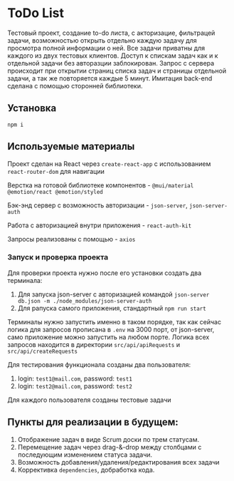 # ToDo List

Тестовый проект, создание to-do листа, с акторизацие, фильтрацей задачи, возможностью открыть отдельно каждую задачу для просмотра полной информации о ней. Все задачи приватны для каждого из двух тестовых клиентов. Доступ к спискам задач как и к отдельной задачи без авторазции заблокирован. Запрос с сервера происходит при открытии страниц списка задач и страницы отдельной задачи, а так же повторяется каждые 5 минут. Имитация back-end сделана с помощью сторонней библиотеки.

## Установка

`npm i`

## Используемые материалы

Проект сделан на React через `create-react-app` c использованием `react-router-dom` для навигации

Верстка на готовой библиотеке компонентов - `@mui/material @emotion/react @emotion/styled`

Бэк-энд сервер с возможность авторизации - `json-server`, `json-server-auth`

Работа с авторизацией внутри приложения - `react-auth-kit`

Запросы реализованы с помощью - `axios`

### Запуск и проверка проекта

Для проверки проекта нужно после его установки создать два терминала:

1. Для запуска json-server с авторизацией командой `json-server db.json -m ./node_modules/json-server-auth`
2. Для pапуска самого приложения, стандартный `npm run start`

Терминалы нужно запустить именно в таком порядке, так как сейчас логика для запросов прописана в `.env` на 3000 порт, от json-server, само приложение можно запустить на любом порте.
Логика всех запросов находится в директории `src/api/apiRequests` и `src/api/createRequests`

Для тестирования функционала созданы два пользователя:

1. login: `test1@mail.com`, password: `test1`
2. login: `test2@mail.com`, password: `test2`

Для каждого пользователя созданы тестовые задачи

## Пункты для реализации в будущем:

1. Отображение задач в виде Scrum доски по трем статусам.
2. Перемещение задач через drag-&-drop между столбцами с последующим изменением статуса задачи.
3. Возможность добавления/удаления/редактирования всех задачи
4. Коррективка `dependencies`, добработка кода.
